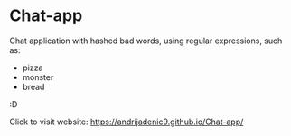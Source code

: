# Chat-app
Chat application with hashed bad words, using regular expressions, such as:
- pizza
- monster
- bread

:D

Click to visit website: https://andrijadenic9.github.io/Chat-app/
